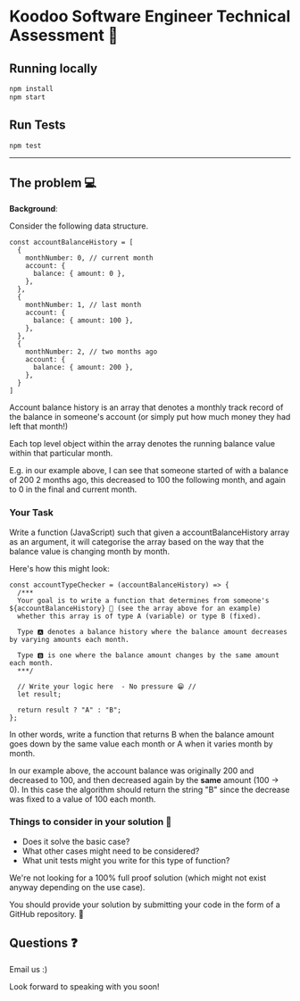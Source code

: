 # Koodoo Software Engineer Technical Assessment 👾

## Running locally

```sh
npm install
npm start
```

## Run Tests

```sh
npm test
```

---

## The problem 💻

**Background**:

Consider the following data structure.

```
const accountBalanceHistory = [
  {
    monthNumber: 0, // current month
    account: {
      balance: { amount: 0 },
    },
  },
  {
    monthNumber: 1, // last month
    account: {
      balance: { amount: 100 },
    },
  },
  {
    monthNumber: 2, // two months ago
    account: {
      balance: { amount: 200 },
    },
  }
]
```

Account balance history is an array that denotes a monthly track record of the balance in someone's account (or simply put how much money they had left that month!)

Each top level object within the array denotes the running balance value within that particular month.

E.g. in our example above, I can see that someone
started of with a balance of 200 2 months ago, this decreased to 100 the following month, and again to 0 in the final and current month.

### Your Task

Write a function (JavaScript) such that given a accountBalanceHistory array as an argument, it will categorise the array based on the way that the balance value is changing month by month.

Here's how this might look:

```
const accountTypeChecker = (accountBalanceHistory) => {
  /***
  Your goal is to write a function that determines from someone's ${accountBalanceHistory} 🧾 (see the array above for an example)
  whether this array is of type A (variable) or type B (fixed).

  Type 🅰 denotes a balance history where the balance amount decreases by varying amounts each month.

  Type 🅱 is one where the balance amount changes by the same amount each month.
  ***/

  // Write your logic here  - No pressure 😁 //
  let result;

  return result ? "A" : "B";
};
```

In other words, write a function that returns B when the balance amount goes down by the same value each month or A when it varies month by month.

In our example above, the account balance was originally 200 and decreased to 100, and then decreased again by the **same** amount (100 -> 0). In this case the algorithm should return the string "B" since the decrease was fixed to a value of 100 each month.

### Things to consider in your solution 🤔

- Does it solve the basic case?
- What other cases might need to be considered?
- What unit tests might you write for this type of function?

We're not looking for a 100% full proof solution (which might not exist anyway depending on the use case).

You should provide your solution by submitting your code in the form of a GitHub repository. 🤝

## Questions ❓

Email us :)

Look forward to speaking with you soon!